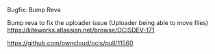 Bugfix: Bump Reva

Bump reva to fix the uploader issue (Uploader being able to move files)
https://kiteworks.atlassian.net/browse/OCISDEV-171

https://github.com/owncloud/ocis/pull/11560
